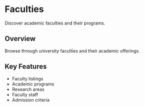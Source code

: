 # Faculties

Discover academic faculties and their programs.

## Overview

Browse through university faculties and their academic offerings.

## Key Features

- Faculty listings
- Academic programs
- Research areas
- Faculty staff
- Admission criteria
